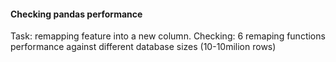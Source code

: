 #### Checking pandas performance 

Task: remapping feature into a new column.
Checking: 6 remaping functions performance against different database sizes (10-10milion rows)
